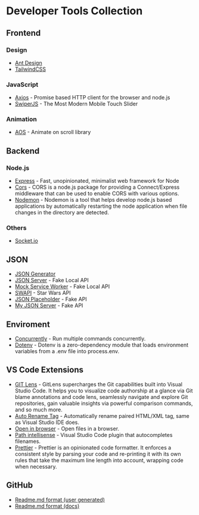 # Developer Tools Collection

## Frontend

### Design

* [Ant Design](https://ant.design/)
* [TailwindCSS](http://tailwindcss.com/)

### JavaScript

* [Axios](https://www.npmjs.com/package/axios) - Promise based HTTP client for the browser and node.js
* [SwiperJS](https://swiperjs.com/) - The Most Modern Mobile Touch Slider

### Animation 

* [AOS](https://github.com/michalsnik/aos) - Animate on scroll library

## Backend

### Node.js

* [Express](https://expressjs.com/) - Fast, unopinionated, minimalist web framework for Node
* [Cors](https://github.com/expressjs/cors) - CORS is a node.js package for providing a Connect/Express middleware that can be used to enable CORS with various options.
* [Nodemon](https://www.npmjs.com/package/nodemon) - Nodemon is a tool that helps develop node.js based applications by automatically restarting the node application when file changes in the directory are detected.

### Others
* [Socket.io](https://socket.io/)

## JSON

* [JSON Generator](https://www.json-generator.com/)
* [JSON Server](https://github.com/typicode/json-server) - Fake Local API
* [Mock Service Worker](https://mswjs.io/) - Fake Local API
* [SWAPI](https://swapi.dev/) - Star Wars API
* [JSON Placeholder](https://jsonplaceholder.typicode.com/) - Fake API
* [My JSON Server](https://my-json-server.typicode.com/typicode/demo) - Fake API

## Enviroment

* [Concurrently](https://www.npmjs.com/package/concurrently) - Run multiple commands concurrently.
* [Dotenv](https://www.npmjs.com/package/dotenv) - Dotenv is a zero-dependency module that loads environment variables from a .env file into process.env.


## VS Code Extensions 

* [GIT Lens](https://marketplace.visualstudio.com/items?itemName=eamodio.gitlens) - GitLens supercharges the Git capabilities built into Visual Studio Code. It helps you to visualize code authorship at a glance via Git blame annotations and code lens, seamlessly navigate and explore Git repositories, gain valuable insights via powerful comparison commands, and so much more.
* [Auto Rename Tag](https://marketplace.visualstudio.com/items?itemName=formulahendry.auto-rename-tag) - Automatically rename paired HTML/XML tag, same as Visual Studio IDE does.
* [Open in browser](https://marketplace.visualstudio.com/items?itemName=techer.open-in-browser) - Open files in a browser.
* [Path intellisense](https://marketplace.visualstudio.com/items?itemName=christian-kohler.path-intellisense) - Visual Studio Code plugin that autocompletes filenames.
* [Prettier](https://marketplace.visualstudio.com/items?itemName=esbenp.prettier-vscode) - Prettier is an opinionated code formatter. It enforces a consistent style by parsing your code and re-printing it with its own rules that take the maximum line length into account, wrapping code when necessary.

## GitHub 

* [Readme.md format (user generated)](https://github.com/GnuriaN/format-README)
* [Readme.md format (docs)](https://docs.github.com/en/github/writing-on-github/getting-started-with-writing-and-formatting-on-github/basic-writing-and-formatting-syntax)
